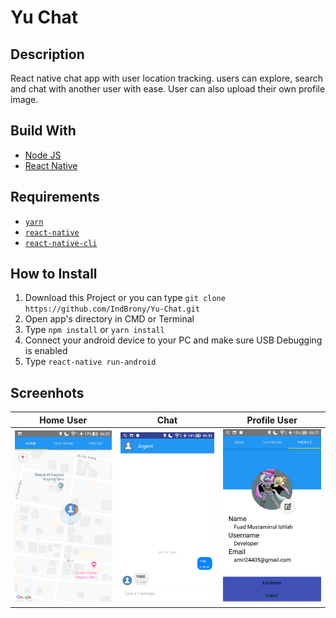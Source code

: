 # Yu Chat
## Description
  React native chat app with user location tracking. users can explore, search and chat with another user with ease. User can also upload their own profile image. 
  
## Build With 
  - [Node JS](https://nodejs.org/en/)
  - [React Native](https://facebook.github.io/react-native/)

## Requirements
* [`yarn`](https://yarnpkg.com/en/docs/getting-started) 
* [`react-native`](https://facebook.github.io/react-native/docs/getting-started)
* [`react-native-cli`](https://facebook.github.io/react-native/docs/getting-started)

## How to Install
1. Download this Project or you can type ``` git clone https://github.com/IndBrony/Yu-Chat.git ```
2. Open app's directory in CMD or Terminal
3. Type ` npm install ` or ` yarn install `
4. Connect your android device to your PC and make sure USB Debugging is enabled
5. Type ` react-native run-android `

## Screenhots
| Home User     | Chat         | Profile User |
|---------------|--------------|--------------|
| <img src="src/assets/screenshots/mapView.png" width="250"> | <img src="src/assets/screenshots/chat.png" width="250"> |<img src="src/assets/screenshots/profile.png" width="250"> |
